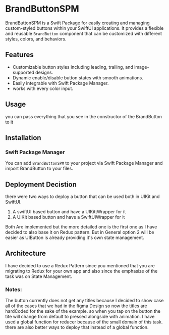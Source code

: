 # BrandButtonSPM

BrandButtonSPM is a Swift Package for easily creating and managing custom-styled buttons within your SwiftUI applications. It provides a flexible and reusable `BrandButton` component that can be customized with different styles, colors, and behaviors.

## Features

- Customizable button styles including leading, trailing, and image-supported designs.
- Dynamic enable/disable button states with smooth animations.
- Easily integrable with Swift Package Manager.
- works with every color input.

##  Usage
you can pass everything that you see in the constructor of the BrandButton to it
## Installation

### Swift Package Manager

You can add `BrandButtonSPM` to your project via Swift Package Manager and import BrandButton to your files.


## Deployment Decistion

there were two ways to deploy a button that can be used both in UIKit and SwiftUI. 
1. A swiftUI based button and have a UIKittWrapper for it
2. A UIKit based button and have a SwiftUIWrapper for it

Both Are implemented but the more detailed one is the first one as I have decided to also base it on Redux pattern.
But in General option 2 will be easier as UIButton is already providing it's own state management.

## Architecture

I have decided to use a Redux Pattern since you mentioned that you are migrating to Redux for your own app and also since the emphasize of the task was on State Management.

### Notes:
The button currently does not get any titles because I decided to show case all of the cases that we had in the figma Design so now the titles are hardCoded for the sake of the example. so when you tap on the button the tite will change from default to pressed alongside with animation.
I have used a global function for reducer because of the small domain of this task. there are also better ways to deploy that instead of a global function.





